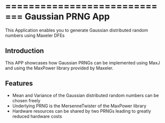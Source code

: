 =============================
Gaussian PRNG App
=============================

This Application enables you to generate Gaussian distributed random numbers using Maxeler DFEs


Introduction
------------

This APP showcases how Gaussian PRNGs can be implemented using MaxJ and using the MaxPower library provided by Maxeler.


Features
--------

* Mean and Variance of the Gaussian distributed random numbers can be chosen freely
* Underlying PRNG is the MersenneTwister of the MaxPower library
* Hardware resources can be shared by two PRNGs leading to greatly reduced hardware costs
